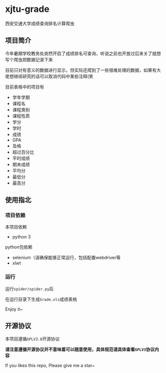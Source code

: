 # xjtu-grade

西安交通大学成绩查询排名计算爬虫

## 项目简介

今年暑期学校教务处突然开启了成绩排名可查询，听说之前也开放过后来关了就想写个爬虫把数据记录下来

目前只对有意义的数据进行显示，但实际还爬到了一些很难处理的数据，如果有大佬想继续研究的话可以取消代码中某些注释(笑

目前表格中的项目有

- 学年学期
- 课程名
- 课程类别
- 课程性质
- 学分
- 学时
- 成绩
- GPA
- 及格
- 超过百分比
- 平时成绩
- 期末成绩
- 平均分
- 最低分
- 最高分

## 使用指北

### 项目依赖

本项目依赖

- python 3

python包依赖
- selenium（请确保能够正常运行，包括配置webdriver等
- xlwt

### 运行

运行`spider/spider.py`后

在运行目录下生成`Grade.xls`成绩表格

Enjoy it~

## 开源协议

本项目遵循`GPLV3.0`开源协议

**请注意遵循开源协议并不意味着可以随意使用，具体规范请具体查看`GPLV3`协议内容**


If you likes this repo, Please give me a star~